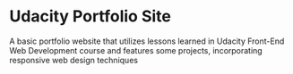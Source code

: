 # Udacity Portfolio Site

A basic portfolio website that utilizes lessons learned in Udacity Front-End Web Development course and features some projects, incorporating responsive web design techniques
